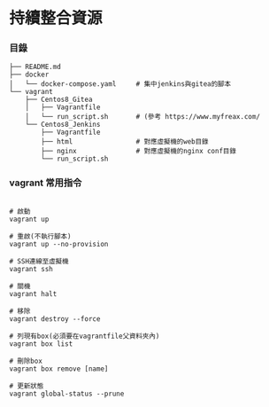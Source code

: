 # 持續整合資源

### 目錄

    ├── README.md
    ├── docker
    │   └── docker-compose.yaml     # 集中jenkins與gitea的腳本
    └── vagrant
        ├── Centos8_Gitea
        │   ├── Vagrantfile
        │   └── run_script.sh       # (參考 https://www.myfreax.com/
        └── Centos8_Jenkins
            ├── Vagrantfile
            ├── html                # 對應虛擬機的web目錄
            ├── nginx               # 對應虛擬機的nginx conf目錄
            └── run_script.sh

### vagrant 常用指令

```Shell

# 啟動
vagrant up

# 重啟(不執行腳本)
vagrant up --no-provision

# SSH連線至虛擬機
vagrant ssh

# 關機
vagrant halt

# 移除
vagrant destroy --force

# 列現有box(必須要在vagrantfile父資料夾內)
vagrant box list

# 刪除box
vagrant box remove [name]

# 更新狀態
vagrant global-status --prune


```